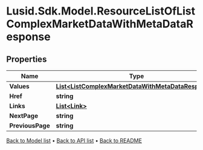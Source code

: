 # Lusid.Sdk.Model.ResourceListOfListComplexMarketDataWithMetaDataResponse

## Properties

Name | Type | Description | Notes
------------ | ------------- | ------------- | -------------
**Values** | [**List&lt;ListComplexMarketDataWithMetaDataResponse&gt;**](ListComplexMarketDataWithMetaDataResponse.md) |  | 
**Href** | **string** |  | [optional] 
**Links** | [**List&lt;Link&gt;**](Link.md) |  | [optional] 
**NextPage** | **string** |  | [optional] 
**PreviousPage** | **string** |  | [optional] 

[Back to Model list](../README.md#documentation-for-models) &#8226; [Back to API list](../README.md#documentation-for-api-endpoints) &#8226; [Back to README](../README.md)

